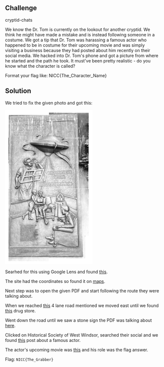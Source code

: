 ## Challenge

cryptid-chats

We know the Dr. Tom is currently on the lookout for another cryptid. We think he might have made a mistake and is instead following someone in a costume. We got a tip that Dr. Tom was harassing a famous actor who happened to be in costume for their upcoming movie and was simply visiting a business because they had posted about him recently on their social media. We hacked into Dr. Tom's phone and got a picture from where he started and the path he took. It must've been pretty realistic - do you know what the character is called?

Format your flag like: NICC{The_Character_Name}

## Solution

We tried to fix the given photo and got this:

![photo](./OW_Spot_fixed.png)

Searhed for this using Google Lens and found [this](https://www.hmdb.org/m.asp?m=63539).

The site had the coordinates so found it on [maps](https://www.google.gr/maps/place/40%C2%B018'45.9%22N+74%C2%B036'20.0%22W/@40.3128565,-74.6060026,259m/data=!3m1!1e3!4m4!3m3!8m2!3d40.31275!4d-74.60555!5m1!1e3?hl=el&entry=ttu&g_ep=EgoyMDI0MTAyMy4wIKXMDSoASAFQAw%3D%3D).

Next step was to open the given PDF and start following the route they were talking about.

When we reached [this](https://www.google.gr/maps/place/40%C2%B018'02.0%22N+74%C2%B036'20.8%22W/@40.3005635,-74.605543,259m/data=!3m1!1e3!4m10!1m5!3m4!2zNDDCsDE4JzQ1LjkiTiA3NMKwMzYnMjAuMCJX!8m2!3d40.31275!4d-74.60555!3m3!8m2!3d40.300557!4d-74.605769!5m1!1e3?hl=el&entry=ttu&g_ep=EgoyMDI0MTAyMy4wIKXMDSoASAFQAw%3D%3D) 4 lane road mentioned we moved east until we found [this](https://www.google.gr/maps/place/CVS/@40.2897721,-74.5819574,365m/data=!3m1!1e3!4m12!1m5!3m4!2zNDDCsDE4JzQ1LjkiTiA3NMKwMzYnMjAuMCJX!8m2!3d40.31275!4d-74.60555!3m5!1s0x89c3dee2daabf3bd:0x32dde565d0cbc1d7!8m2!3d40.2900307!4d-74.5819349!16s%2Fg%2F1td6hf2_!5m1!1e3?hl=el&entry=ttu&g_ep=EgoyMDI0MTAyMy4wIKXMDSoASAFQAw%3D%3D) drug store.

Went down the road until we saw a stone sign the PDF was talking about [here](https://www.google.gr/maps/place/40%C2%B016'39.5%22N+74%C2%B035'32.3%22W/@40.2774455,-74.5921589,77m/data=!3m1!1e3!4m4!3m3!8m2!3d40.277641!4d-74.592318?hl=el&entry=ttu&g_ep=EgoyMDI0MTAyMy4wIKXMDSoASAFQAw%3D%3D).

Clicked on Historical Society of West Windsor, searched their social and we found [this](https://www.instagram.com/p/DBEA1AxK_kg/?img_index=1) post about a famous actor.

The actor's upcoming movie was [this](https://www.google.com/search?q=Ethan+Hawke+upcoming+movies&sca_esv=db699e4db2f28b1e&sxsrf=ADLYWIKQebpxPyqs9VYyZPBfunoL3dCxBA%3A1730069524529&ei=FMQeZ-n-H-_dxc8PqsPS0QQ&ved=0ahUKEwjp2Mib06-JAxXvbvEDHaqhNEoQ4dUDCA8&uact=5&oq=Ethan+Hawke+upcoming+movies&gs_lp=Egxnd3Mtd2l6LXNlcnAiG0V0aGFuIEhhd2tlIHVwY29taW5nIG1vdmllczIHEAAYgAQYEzIIEAAYgAQYogQyCBAAGIAEGKIEMggQABiABBiiBDIIEAAYgAQYogQyCBAAGIAEGKIESLcSULEGWP8QcAF4AZABAJgBigGgAfMIqgEDMC45uAEDyAEA-AEBmAIHoAKbBsICChAAGLADGNYEGEfCAg0QABiABBiwAxhDGIoFwgITEC4YgAQYsAMYQxjIAxiKBdgBAcICBxAAGIAEGA3CAgYQABgHGB7CAgYQABgNGB7CAggQABgTGAcYHpgDAIgGAZAGDboGBAgBGAiSBwMxLjagB48s&sclient=gws-wiz-serp) and his role was the flag answer.


Flag: `NICC{The_Grabber}`